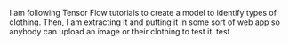 I am following Tensor Flow tutorials to create a model to identify types of clothing. 
Then, I am extracting it and putting it in some sort of web app so anybody can upload an image or their clothing to test it. 
test